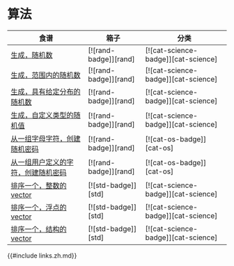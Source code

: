 # 算法

| 食谱                                                 | 箱子                  | 分类                                |
| ---------------------------------------------------- | --------------------- | ----------------------------------- |
| [生成，随机数][ex-rand]                              | [![rand-badge]][rand] | [![cat-science-badge]][cat-science] |
| [生成，范围内的随机数][ex-rand-range]                | [![rand-badge]][rand] | [![cat-science-badge]][cat-science] |
| [生成，具有给定分布的随机数][ex-rand-dist]           | [![rand-badge]][rand] | [![cat-science-badge]][cat-science] |
| [生成，自定义类型的随机值][ex-rand-custom]           | [![rand-badge]][rand] | [![cat-science-badge]][cat-science] |
| [从一组字母字符，创建随机密码][ex-rand-passwd]       | [![rand-badge]][rand] | [![cat-os-badge]][cat-os]           |
| [从一组用户定义的字符，创建随机密码][ex-rand-choose] | [![rand-badge]][rand] | [![cat-os-badge]][cat-os]           |
| [排序一个，整数的 vector][ex-sort-integers]          | [![std-badge]][std]   | [![cat-science-badge]][cat-science] |
| [排序一个，浮点的 vector][ex-sort-floats]            | [![std-badge]][std]   | [![cat-science-badge]][cat-science] |
| [排序一个，结构的 vector][ex-sort-structs]           | [![std-badge]][std]   | [![cat-science-badge]][cat-science] |

[ex-rand]: algorithms/randomness.zh.html#generate-random-numbers
[ex-rand-range]: algorithms/randomness.zh.html#generate-random-numbers-within-a-range
[ex-rand-dist]: algorithms/randomness.zh.html#generate-random-numbers-with-given-distribution
[ex-rand-custom]: algorithms/randomness.zh.html#generate-random-values-of-a-custom-type
[ex-rand-passwd]: algorithms/randomness.zh.html#create-random-passwords-from-a-set-of-alphanumeric-characters
[ex-rand-choose]: algorithms/randomness.zh.html#create-random-passwords-from-a-set-of-user-defined-characters
[ex-sort-integers]: algorithms/sorting.zh.html#sort-a-vector-of-integers
[ex-sort-floats]: algorithms/sorting.zh.html#sort-a-vector-of-floats
[ex-sort-structs]: algorithms/sorting.zh.html#sort-a-vector-of-structs

{{#include links.zh.md}}
